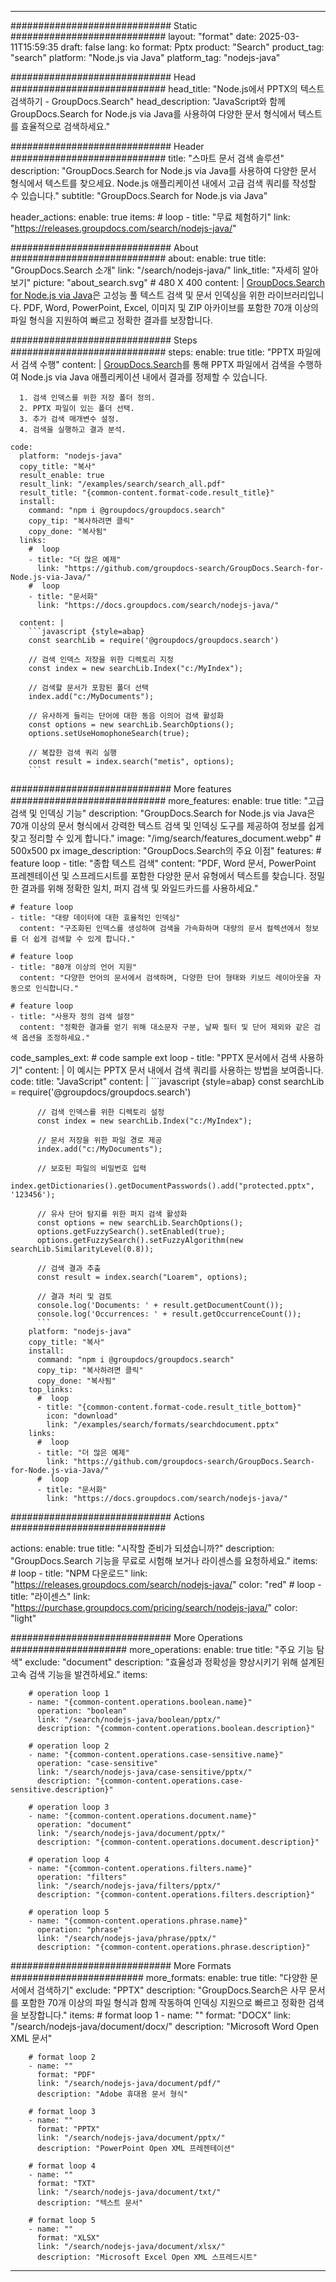 
---
############################# Static ############################
layout: "format"
date:  2025-03-11T15:59:35
draft: false
lang: ko
format: Pptx
product: "Search"
product_tag: "search"
platform: "Node.js via Java"
platform_tag: "nodejs-java"

############################# Head ############################
head_title: "Node.js에서 PPTX의 텍스트 검색하기 - GroupDocs.Search"
head_description: "JavaScript와 함께 GroupDocs.Search for Node.js via Java를 사용하여 다양한 문서 형식에서 텍스트를 효율적으로 검색하세요."

############################# Header ############################
title: "스마트 문서 검색 솔루션" 
description: "GroupDocs.Search for Node.js via Java를 사용하여 다양한 문서 형식에서 텍스트를 찾으세요. Node.js 애플리케이션 내에서 고급 검색 쿼리를 작성할 수 있습니다."
subtitle: "GroupDocs.Search for Node.js via Java" 

header_actions:
  enable: true
  items:
    #  loop
    - title: "무료 체험하기"
      link: "https://releases.groupdocs.com/search/nodejs-java/"
      
############################# About ############################
about:
    enable: true
    title: "GroupDocs.Search 소개"
    link: "/search/nodejs-java/"
    link_title: "자세히 알아보기"
    picture: "about_search.svg" # 480 X 400
    content: |
       [GroupDocs.Search for Node.js via Java](/search/nodejs-java/)은 고성능 풀 텍스트 검색 및 문서 인덱싱을 위한 라이브러리입니다. PDF, Word, PowerPoint, Excel, 이미지 및 ZIP 아카이브를 포함한 70개 이상의 파일 형식을 지원하여 빠르고 정확한 결과를 보장합니다.

############################# Steps ############################
steps:
    enable: true
    title: "PPTX 파일에서 검색 수행"
    content: |
      [GroupDocs.Search](/search/nodejs-java/)를 통해 PPTX 파일에서 검색을 수행하여 Node.js via Java 애플리케이션 내에서 결과를 정제할 수 있습니다.
      
      1. 검색 인덱스를 위한 저장 폴더 정의.
      2. PPTX 파일이 있는 폴더 선택.
      3. 추가 검색 매개변수 설정.
      4. 검색을 실행하고 결과 분석.
   
    code:
      platform: "nodejs-java"
      copy_title: "복사"
      result_enable: true
      result_link: "/examples/search/search_all.pdf"
      result_title: "{common-content.format-code.result_title}"
      install:
        command: "npm i @groupdocs/groupdocs.search"
        copy_tip: "복사하려면 클릭"
        copy_done: "복사됨"
      links:
        #  loop
        - title: "더 많은 예제"
          link: "https://github.com/groupdocs-search/GroupDocs.Search-for-Node.js-via-Java/"
        #  loop
        - title: "문서화"
          link: "https://docs.groupdocs.com/search/nodejs-java/"
          
      content: |
        ```javascript {style=abap}
        const searchLib = require('@groupdocs/groupdocs.search')

        // 검색 인덱스 저장을 위한 디렉토리 지정
        const index = new searchLib.Index("c:/MyIndex");

        // 검색할 문서가 포함된 폴더 선택
        index.add("c:/MyDocuments");

        // 유사하게 들리는 단어에 대한 동음 이의어 검색 활성화
        const options = new searchLib.SearchOptions();
        options.setUseHomophoneSearch(true);

        // 복잡한 검색 쿼리 실행
        const result = index.search("metis", options);
        ```            

############################# More features ############################
more_features:
  enable: true
  title: "고급 검색 및 인덱싱 기능"
  description: "GroupDocs.Search for Node.js via Java은 70개 이상의 문서 형식에서 강력한 텍스트 검색 및 인덱싱 도구를 제공하여 정보를 쉽게 찾고 정리할 수 있게 합니다."
  image: "/img/search/features_document.webp" # 500x500 px
  image_description: "GroupDocs.Search의 주요 이점"
  features:
    # feature loop
    - title: "종합 텍스트 검색"
      content: "PDF, Word 문서, PowerPoint 프레젠테이션 및 스프레드시트를 포함한 다양한 문서 유형에서 텍스트를 찾습니다. 정밀한 결과를 위해 정확한 일치, 퍼지 검색 및 와일드카드를 사용하세요."

    # feature loop
    - title: "대량 데이터에 대한 효율적인 인덱싱"
      content: "구조화된 인덱스를 생성하여 검색을 가속화하며 대량의 문서 컬렉션에서 정보를 더 쉽게 검색할 수 있게 합니다."

    # feature loop
    - title: "80개 이상의 언어 지원"
      content: "다양한 언어의 문서에서 검색하며, 다양한 단어 형태와 키보드 레이아웃을 자동으로 인식합니다."

    # feature loop
    - title: "사용자 정의 검색 설정"
      content: "정확한 결과를 얻기 위해 대소문자 구분, 날짜 필터 및 단어 제외와 같은 검색 옵션을 조정하세요."
      
  code_samples_ext:
    # code sample ext loop
    - title: "PPTX 문서에서 검색 사용하기"
      content: |
        이 예시는 PPTX 문서 내에서 검색 쿼리를 사용하는 방법을 보여줍니다.
      code:
        title: "JavaScript"
        content: |
          ```javascript {style=abap}
          const searchLib = require('@groupdocs/groupdocs.search')
          
          // 검색 인덱스를 위한 디렉토리 설정
          const index = new searchLib.Index("c:/MyIndex");
              
          // 문서 저장을 위한 파일 경로 제공
          index.add("c:/MyDocuments");

          // 보호된 파일의 비밀번호 입력
          index.getDictionaries().getDocumentPasswords().add("protected.pptx", '123456');

          // 유사 단어 탐지를 위한 퍼지 검색 활성화
          const options = new searchLib.SearchOptions();
          options.getFuzzySearch().setEnabled(true);
          options.getFuzzySearch().setFuzzyAlgorithm(new searchLib.SimilarityLevel(0.8));

          // 검색 결과 추출
          const result = index.search("Loarem", options);
          
          // 결과 처리 및 검토
          console.log('Documents: ' + result.getDocumentCount());
          console.log('Occurrences: ' + result.getOccurrenceCount());
          ```
        platform: "nodejs-java"
        copy_title: "복사"
        install:
          command: "npm i @groupdocs/groupdocs.search"
          copy_tip: "복사하려면 클릭"
          copy_done: "복사됨"
        top_links:
          #  loop
          - title: "{common-content.format-code.result_title_bottom}"
            icon: "download"
            link: "/examples/search/formats/searchdocument.pptx"
        links:
          #  loop
          - title: "더 많은 예제"
            link: "https://github.com/groupdocs-search/GroupDocs.Search-for-Node.js-via-Java/"
          #  loop
          - title: "문서화"
            link: "https://docs.groupdocs.com/search/nodejs-java/"
            

            


############################# Actions ############################

actions:
  enable: true
  title: "시작할 준비가 되셨습니까?"
  description: "GroupDocs.Search 기능을 무료로 시험해 보거나 라이센스를 요청하세요."
  items:
    #  loop
    - title: "NPM 다운로드"
      link: "https://releases.groupdocs.com/search/nodejs-java/"
      color: "red"
        #  loop
    - title: "라이센스"
      link: "https://purchase.groupdocs.com/pricing/search/nodejs-java/"
      color: "light"


############################# More Operations #####################
more_operations:
    enable: true
    title: "주요 기능 탐색"
    exclude: "document"
    description: "효율성과 정확성을 향상시키기 위해 설계된 고속 검색 기능을 발견하세요."
    items: 
          
        # operation loop 1
        - name: "{common-content.operations.boolean.name}"
          operation: "boolean"
          link: "/search/nodejs-java/boolean/pptx/"
          description: "{common-content.operations.boolean.description}"

        # operation loop 2
        - name: "{common-content.operations.case-sensitive.name}"
          operation: "case-sensitive"
          link: "/search/nodejs-java/case-sensitive/pptx/"
          description: "{common-content.operations.case-sensitive.description}"

        # operation loop 3
        - name: "{common-content.operations.document.name}"
          operation: "document"
          link: "/search/nodejs-java/document/pptx/"
          description: "{common-content.operations.document.description}"

        # operation loop 4
        - name: "{common-content.operations.filters.name}"
          operation: "filters"
          link: "/search/nodejs-java/filters/pptx/"
          description: "{common-content.operations.filters.description}"

        # operation loop 5
        - name: "{common-content.operations.phrase.name}"
          operation: "phrase"
          link: "/search/nodejs-java/phrase/pptx/"
          description: "{common-content.operations.phrase.description}"
          
        
          
############################# More Formats ########################
more_formats:
    enable: true
    title: "다양한 문서에서 검색하기"
    exclude: "PPTX"
    description: "GroupDocs.Search은 사무 문서를 포함한 70개 이상의 파일 형식과 함께 작동하여 인덱싱 지원으로 빠르고 정확한 검색을 보장합니다."
    items: 
        # format loop 1
        - name: ""
          format: "DOCX"
          link: "/search/nodejs-java/document/docx/"
          description: "Microsoft Word Open XML 문서"
          
        # format loop 2
        - name: ""
          format: "PDF"
          link: "/search/nodejs-java/document/pdf/"
          description: "Adobe 휴대용 문서 형식"
          
        # format loop 3
        - name: ""
          format: "PPTX"
          link: "/search/nodejs-java/document/pptx/"
          description: "PowerPoint Open XML 프레젠테이션"

        # format loop 4
        - name: ""
          format: "TXT"
          link: "/search/nodejs-java/document/txt/"
          description: "텍스트 문서"
          
        # format loop 5
        - name: ""
          format: "XLSX"
          link: "/search/nodejs-java/document/xlsx/"
          description: "Microsoft Excel Open XML 스프레드시트"
  

---